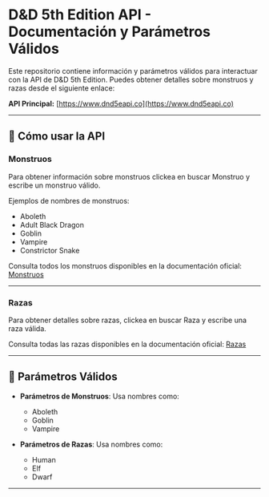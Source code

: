 # D&D 5th Edition API - Documentación y Parámetros Válidos

Este repositorio contiene información y parámetros válidos para interactuar con la API de D&D 5th Edition. Puedes obtener detalles sobre monstruos y razas desde el siguiente enlace:

**API Principal:** [https://www.dnd5eapi.co](https://www.dnd5eapi.co)

---

## 🚀 **Cómo usar la API**

### **Monstruos**  

Para obtener información sobre monstruos clickea en buscar Monstruo y escribe un monstruo válido.



Ejemplos de nombres de monstruos:

- Aboleth  
- Adult Black Dragon  
- Goblin  
- Vampire  
- Constrictor Snake  

Consulta todos los monstruos disponibles en la documentación oficial: [Monstruos](https://www.dnd5eapi.co/api/monsters/)

---

### **Razas**  

Para obtener detalles sobre razas, clickea en buscar Raza  y escribe una raza válida.

Consulta todas las razas disponibles en la documentación oficial: [Razas](https://www.dnd5eapi.co/api/races/)


---

## 📜 **Parámetros Válidos**

- **Parámetros de Monstruos**: Usa nombres como:
  - Aboleth
  - Goblin
  - Vampire

- **Parámetros de Razas**: Usa nombres como:
  - Human  
  - Elf  
  - Dwarf

---
